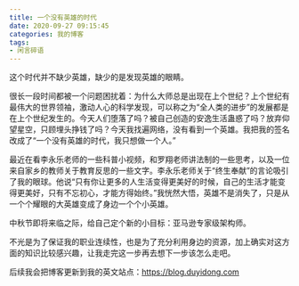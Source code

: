 ```yaml
---
title: 一个没有英雄的时代
date: 2020-09-27 09:15:45
categories: 我的博客
tags: 
- 闲言碎语
---
```


这个时代并不缺少英雄，缺少的是发现英雄的眼睛。

<!-- more -->

很长一段时间都被一个问题困扰着：为什么大师总是出现在上个世纪？上个世纪有最伟大的世界领袖，激动人心的科学发现，可以称之为“全人类的进步”的发展都是在上个世纪发生的。今天人们堕落了吗？被自己创造的安逸生活蛊惑了吗？放弃仰望星空，只顾埋头挣钱了吗？今天我找遍网络，没有看到一个英雄。我把我的签名改成了“一个没有英雄的时代，我只想做一个人。”

最近在看李永乐老师的一些科普小视频，和罗翔老师讲法制的一些思考，以及一位来自家乡的教师关于教育反思的一些文字。李永乐老师关于“终生奉献”的言论吸引了我的眼球。他说“只有你让更多的人生活变得更美好的时候，自己的生活才能变得更美好，只有不忘初心，才能方得始终。”我恍然大悟，英雄不是消失了，只是从一个个耀眼的大英雄变成了身边一个个小英雄。



中秋节即将来临之际，给自己定个新的小目标：亚马逊专家级架构师。

不光是为了保证我的职业连续性，也是为了充分利用身边的资源，加上确实对这方面的知识比较感兴趣，让我走完这一步再去想下一步该怎么走吧。



后续我会把博客更新到我的英文站点：<https://blog.duyidong.com>

